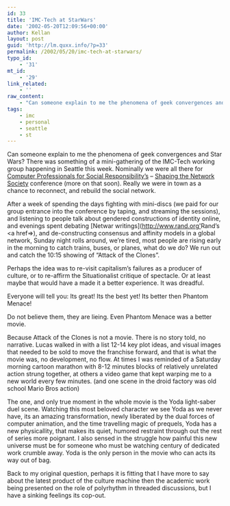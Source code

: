 ```yaml
---
id: 33
title: 'IMC-Tech at StarWars'
date: '2002-05-20T12:09:56+00:00'
author: Kellan
layout: post
guid: 'http://lm.quxx.info/?p=33'
permalink: /2002/05/20/imc-tech-at-starwars/
typo_id:
    - '31'
mt_id:
    - '29'
link_related:
    - ''
raw_content:
    - "Can someone explain to me the phenomena of geek convergences and Star Wars?  There was something of a \r\nmini-gathering of the IMC-Tech working group happening in Seattle this week.  Nominally we were all there for\r\n<a href=\\\"http://www.cpsr.org\\\">Computer Professionals for Social Responsibility\\'s</a> - \r\n<a href=\\\"http://www.cpsr.org/conferences/diac02/\\\"> Shaping the Network Society</a> conference (more on that soon).\r\nReally we were in town as a chance to reconnect, and rebuild the social network.\r\n<p>\r\nAfter a week of spending the days fighting with mini-discs (we paid for our group entrance into the conference by taping, and streaming the sessions),\r\nand listening to people talk about gendered constructions of identity online, and evenings spent debating \r\n<a href=\\\"http://www.rand.org\\'>Rand\\'s</a>\r\n<a href=\\\"http://rand.org/publications/MR/MR1382/\\\">Netwar writings</a>, and de-constructing consensus and affinity models in a global network, \r\nSunday night rolls around, we\\'re tired, most people are rising early in the morning to \r\ncatch trains, buses, or planes, what do we do?  We run out and catch the 10:15 showing of \\\"Attack of the Clones\\\".\r\n<p>\r\nPerhaps the idea was to re-visit capitalism\\'s failures as a producer of culture, or \r\nto re-affirm the Situationalist critique of spectacle.  Or at least maybe that would have a \r\nmade it a better experience.  It was dreadful.\r\n<p>\r\nEveryone will tell you:  Its great!  Its the best yet!  Its better then Phantom Menace! \r\n<p>\r\nDo not believe them, they are lieing.  Even Phantom Menace was a better movie. \r\n<p>\r\n Because Attack of the Clones\r\nis not a movie.  There is no story told, no narrative.  Lucas walked in with a list 12-14 key plot ideas, and visual\r\nimages that needed to be sold to move the franchise forward, and that is what the movie was, no development,\r\nno flow.  At times I  was reminded of a Saturday morning cartoon marathon with 8-12 minutes blocks\r\nof relatively unrelated\r\naction strung together, at others a video game that kept warping me to a new world every few minutes. (and one scene\r\nin the droid factory was old school Mario Bros action)\r\n<p>\r\nThe one, and only true moment in the whole movie is the Yoda light-saber duel scene.  Watching this most beloved\r\ncharacter we see Yoda as we never have, its an amazing transformation, newly liberated by the dual\r\nforces of computer animation, and the time travelling magic of prequels, Yoda has a new physicallity, that makes its\r\nquiet, humored restraint through out the rest of series more poignant.  I also sensed in the struggle how painful this \r\nnew universe must be for someone who must be watching century of dedicated work crumble away.  Yoda is the only\r\nperson in the movie who can acts its way out of bag.\r\n<p>\r\nBack to my original question, perhaps it is fitting that I have more to say about the latest product of the culture machine\r\nthen the academic work being presented on the role of polyrhythm in threaded discussions, but I have a sinking feelings its cop-out."
tags:
    - imc
    - personal
    - seattle
    - st
---
```


Can someone explain to me the phenomena of geek convergences and Star Wars? There was something of a mini-gathering of the IMC-Tech working group happening in Seattle this week. Nominally we were all there for [Computer Professionals for Social Responsibility’s](http://www.cpsr.org) – [ Shaping the Network Society](http://www.cpsr.org/conferences/diac02/) conference (more on that soon). Really we were in town as a chance to reconnect, and rebuild the social network.

After a week of spending the days fighting with mini-discs (we paid for our group entrance into the conference by taping, and streaming the sessions), and listening to people talk about gendered constructions of identity online, and evenings spent debating [Netwar writings](<http://www.rand.org'>Rand’s</a>
<a href=>), and de-constructing consensus and affinity models in a global network, Sunday night rolls around, we’re tired, most people are rising early in the morning to catch trains, buses, or planes, what do we do? We run out and catch the 10:15 showing of “Attack of the Clones”.

Perhaps the idea was to re-visit capitalism’s failures as a producer of culture, or to re-affirm the Situationalist critique of spectacle. Or at least maybe that would have a made it a better experience. It was dreadful.

Everyone will tell you: Its great! Its the best yet! Its better then Phantom Menace!

Do not believe them, they are lieing. Even Phantom Menace was a better movie.

 Because Attack of the Clones is not a movie. There is no story told, no narrative. Lucas walked in with a list 12-14 key plot ideas, and visual images that needed to be sold to move the franchise forward, and that is what the movie was, no development, no flow. At times I was reminded of a Saturday morning cartoon marathon with 8-12 minutes blocks of relatively unrelated action strung together, at others a video game that kept warping me to a new world every few minutes. (and one scene in the droid factory was old school Mario Bros action)

The one, and only true moment in the whole movie is the Yoda light-saber duel scene. Watching this most beloved character we see Yoda as we never have, its an amazing transformation, newly liberated by the dual forces of computer animation, and the time travelling magic of prequels, Yoda has a new physicallity, that makes its quiet, humored restraint through out the rest of series more poignant. I also sensed in the struggle how painful this new universe must be for someone who must be watching century of dedicated work crumble away. Yoda is the only person in the movie who can acts its way out of bag.

Back to my original question, perhaps it is fitting that I have more to say about the latest product of the culture machine then the academic work being presented on the role of polyrhythm in threaded discussions, but I have a sinking feelings its cop-out.